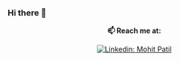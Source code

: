 ### Hi there 👋

<!--
**Asmaasa3d/Asmaasa3d** is a ✨ _special_ ✨ repository because its `README.md` (this file) appears on your GitHub profile.

Here are some ideas to get you started:

- 🔭 I’m currently working on ...
- 🌱 I’m currently learning ...
- 👯 I’m looking to collaborate on ...
- 🤔 I’m looking for help with ...
- 💬 Ask me about ...
- 📫 How to reach me: ...
- 😄 Pronouns: ...
- ⚡ Fun fact: ...
-->

<div align="center">

**📫 Reach me at:**<br>

[![Linkedin: Mohit Patil](https://img.shields.io/badge/-Asmaa-blue?style=flat-square&logo=Linkedin&logoColor=white&link=https://www.linkedin.com/in/asmaa-saeed-b5582b173/)](https://www.linkedin.com/in/mp98/)

<div align="center">


</div>  
